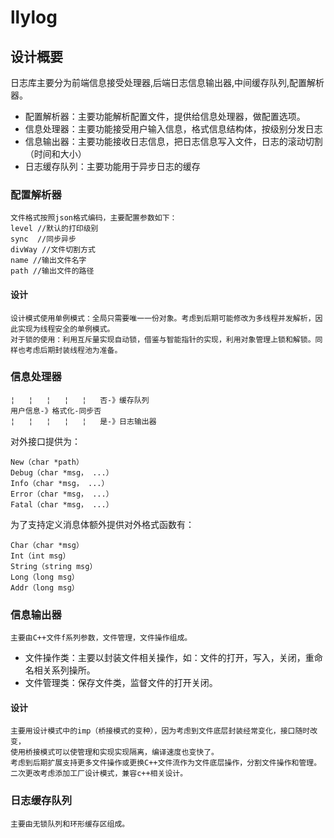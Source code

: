 
# llylog                                                                                                                                                                                       
## 设计概要
日志库主要分为前端信息接受处理器,后端日志信息输出器,中间缓存队列,配置解析器。  
 
 - 配置解析器：主要功能解析配置文件，提供给信息处理器，做配置选项。
 - 信息处理器：主要功能接受用户输入信息，格式信息结构体，按级别分发日志
 - 信息输出器：主要功能接收日志信息，把日志信息写入文件，日志的滚动切割（时间和大小）
 - 日志缓存队列：主要功能用于异步日志的缓存

### 配置解析器
    文件格式按照json格式编码，主要配置参数如下：                      
    level //默认的打印级别
    sync  //同步异步
    divWay //文件切割方式
    name //输出文件名字
    path //输出文件的路径
#### 设计

    设计模式使用单例模式：全局只需要唯一一份对象。考虑到后期可能修改为多线程并发解析，因此实现为线程安全的单例模式。
    对于锁的使用：利用互斥量实现自动锁，借鉴与智能指针的实现，利用对象管理上锁和解锁。同样也考虑后期封装线程池为准备。    

### 信息处理器
    ¦   ¦   ¦   ¦   ¦   否-》缓存队列
    用户信息-》格式化-同步否
    ¦   ¦   ¦   ¦   ¦   是-》日志输出器
对外接口提供为：

    New（char *path）    
    Debug（char *msg， ...）
    Info（char *msg， ...）
    Error（char *msg， ...）
    Fatal（char *msg， ...）

为了支持定义消息体额外提供对外格式函数有：

    Char（char *msg）
    Int（int msg）
    String（string msg）
    Long（long msg）
    Addr（long msg）

### 信息输出器
    主要由C++文件f系列参数，文件管理，文件操作组成。    
    
 - 文件操作类：主要以封装文件相关操作，如：文件的打开，写入，关闭，重命名相关系列操所。
 - 文件管理类：保存文件类，监督文件的打开关闭。
#### 设计

    主要用设计模式中的imp（桥接模式的变种），因为考虑到文件底层封装经常变化，接口随时改变，
    使用桥接模式可以使管理和实现实现隔离，编译速度也变快了。
    考虑到后期扩展支持更多文件操作或更换C++文件流作为文件底层操作，分割文件操作和管理。
    二次更改考虑添加工厂设计模式，兼容c++相关设计。

### 日志缓存队列
    主要由无锁队列和环形缓存区组成。


